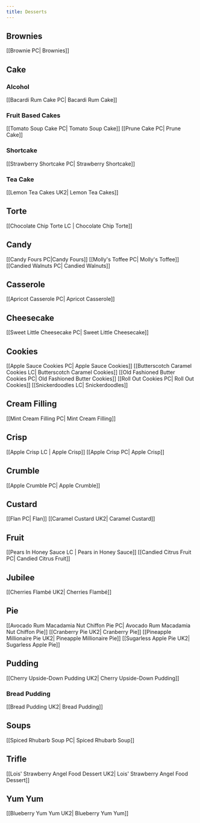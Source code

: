 ```yaml
---
title: Desserts
---
```

## Brownies
[[Brownie PC| Brownies]]
## Cake
### Alcohol 
[[Bacardi Rum Cake PC| Bacardi Rum Cake]]
### Fruit Based Cakes
[[Tomato Soup Cake PC| Tomato Soup Cake]]
[[Prune Cake PC| Prune Cake]]
### Shortcake
[[Strawberry Shortcake PC| Strawberry Shortcake]]
### Tea Cake
[[Lemon Tea Cakes UK2| Lemon Tea Cakes]]
## Torte
[[Chocolate Chip Torte LC | Chocolate Chip Torte]]
## Candy
[[Candy Fours PC|Candy Fours]]
[[Molly's Toffee PC| Molly's Toffee]]
[[Candied Walnuts PC| Candied Walnuts]]
## Casserole
[[Apricot Casserole PC| Apricot Casserole]]
## Cheesecake
[[Sweet Little Cheesecake PC| Sweet Little Cheesecake]]
## Cookies
[[Apple Sauce Cookies PC| Apple Sauce Cookies]]
[[Butterscotch Caramel Cookies LC| Butterscotch Caramel Cookies]]
[[Old Fashioned Butter Cookies PC| Old Fashioned Butter Cookies]]
[[Roll Out Cookies PC| Roll Out Cookies]]
[[Snickerdoodles LC| Snickerdoodles]]
## Cream Filling
[[Mint Cream Filling PC| Mint Cream Filling]]
## Crisp
[[Apple Crisp LC | Apple Crisp]]
[[Apple Crisp PC| Apple Crisp]]
## Crumble
[[Apple Crumble PC| Apple Crumble]]
## Custard
[[Flan PC| Flan]]
[[Caramel Custard UK2| Caramel Custard]]
## Fruit
[[Pears In Honey Sauce LC | Pears in Honey Sauce]]
[[Candied Citrus Fruit PC| Candied Citrus Fruit]]
## Jubilee
[[Cherries Flambé UK2| Cherries Flambé]]
## Pie
[[Avocado Rum Macadamia Nut Chiffon Pie PC| Avocado Rum Macadamia Nut Chiffon Pie]]
[[Cranberry Pie UK2| Cranberry Pie]]
[[Pineapple Millionaire Pie UK2| Pineapple Millionaire Pie]]
[[Sugarless Apple Pie UK2| Sugarless Apple Pie]]
## Pudding
[[Cherry Upside-Down Pudding UK2| Cherry Upside-Down Pudding]]
### Bread Pudding
[[Bread Pudding UK2| Bread Pudding]]
## Soups
[[Spiced Rhubarb Soup PC| Spiced Rhubarb Soup]]
## Trifle
[[Lois' Strawberry Angel Food Dessert UK2| Lois' Strawberry Angel Food Dessert]]
## Yum Yum
[[Blueberry Yum Yum UK2| Blueberry Yum Yum]]